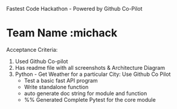 Fastest Code Hackathon - Powered by Github Co-Pilot

# Team Name :michack

Acceptance Criteria:

1) Used Github Co-pilot
2) Has readme file with all screenshots & Architecture Diagram
3) Python - Get Weather for a particular City: Use Github Co Pilot
   * Test a basic fast API program
   * Write standalone function
   * auto generate doc string for module and function
   * %% Generated Complete Pytest for the core module
